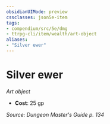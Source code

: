 ```yaml
---
obsidianUIMode: preview
cssclasses: json5e-item
tags:
- compendium/src/5e/dmg
- ttrpg-cli/item/wealth/art-object
aliases: 
- "Silver ewer"
---
```

# Silver ewer
*Art object*  

- **Cost**: 25 gp

*Source: Dungeon Master's Guide p. 134*
